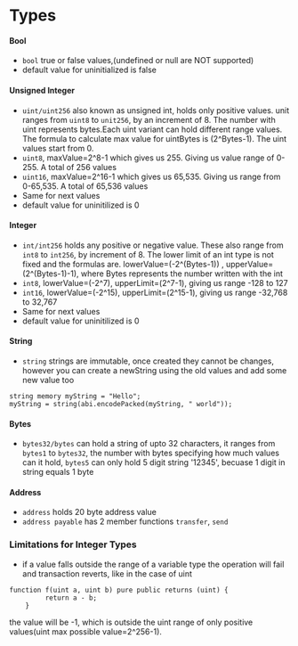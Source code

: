 # Types

#### Bool
- `bool` true or false values,(undefined or null are NOT supported)
- default value for uninitialized is false
#### Unsigned Integer
- `uint/uint256` also known as unsigned int, holds only positive values. unit ranges from `uint8` to `unit256`, by an increment of 8. The number with uint represents bytes.Each uint variant can hold different range values. The formula to calculate max value for uintBytes is (2^Bytes-1). The uint values start from 0.
- `uint8`, maxValue=2^8-1 which gives us 255. Giving us value range of 0-255. A total of 256 values
- `uint16`, maxValue=2^16-1 which gives us 65,535. Giving us range from 0-65,535. A total of 65,536 values
- Same for next values
- default value for uninitilized is 0
#### Integer
- `int/int256` holds any positive or negative value. These also range from `int8` to `int256`, by increment of 8. The lower limit of an int type is not fixed and the formulas are. lowerValue=(-2^(Bytes-1)) , upperValue=(2^(Bytes-1)-1), where Bytes represents the number written with the int
- `int8`, lowerValue=(-2^7), upperLimit=(2^7-1), giving us range -128 to 127
- `int16`, lowerValue=(-2^15), upperLimit=(2^15-1), giving us range -32,768 to 32,767
- Same for next values
- default value for uninitilized is 0
#### String
- `string` strings are immutable, once created they cannot be changes, however you can create a newString using the old values and add some new value too
```shell
string memory myString = "Hello";
myString = string(abi.encodePacked(myString, " world"));
```
#### Bytes
- `bytes32/bytes` can hold a string of upto 32 characters, it ranges from `bytes1` to `bytes32`, the number with bytes specifying how much values can it hold, `bytes5` can only hold 5 digit string '12345', becuase 1 digit in string equals 1 byte
#### Address
- `address` holds 20 byte address value
- `address payable` has 2 member functions `transfer`, `send`


### Limitations for Integer Types
- if a value falls outside the range of a variable type the operation will fail and transaction reverts, like in the case of uint
```shell
function f(uint a, uint b) pure public returns (uint) {
         return a - b; 
    }
```
the value will be -1, which is outside the uint range of only positive values(uint max possible value=2^256-1).